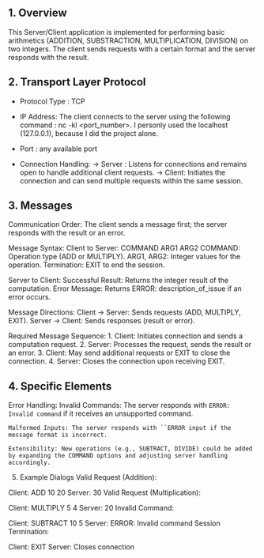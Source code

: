 ## 1. Overview 

This Server/Client application is implemented for performing basic arithmetics (ADDITION, SUBSTRACTION, MULTIPLICATION, DIVISION) on two integers. The client sends requests with a certain format and the server responds with the result. 

## 2. Transport Layer Protocol

- Protocol Type : TCP

- IP Address: The client connects to the server using the following command : nc -kl <port_number>. I personly used the localhost (127.0.0.1), because I did the project alone.

- Port : any available port

- Connection Handling:
    -> Server : Listens for connections and remains open to handle additional client requests.
    -> Client: Initiates the connection and can send multiple requests within the same session.

## 3. Messages 

Communication Order: The client sends a message first; the server responds with the result or an error.

Message Syntax:
Client to Server:
    COMMAND ARG1 ARG2
        COMMAND: Operation type (ADD or MULTIPLY).
        ARG1, ARG2: Integer values for the operation.
    Termination: EXIT to end the session.

Server to Client:
    Successful Result: Returns the integer result of the computation.
    Error Message: Returns ERROR: description_of_issue if an error occurs.

Message Directions:
    Client → Server: Sends requests (ADD, MULTIPLY, EXIT).
    Server → Client: Sends responses (result or error).

Required Message Sequence:
    1. Client: Initiates connection and sends a computation request.
    2. Server: Processes the request, sends the result or an error.
    3. Client: May send additional requests or EXIT to close the connection.
    4. Server: Closes the connection upon receiving EXIT.

## 4. Specific Elements

Error Handling:
    Invalid Commands: The server responds with ``ERROR: Invalid command`` if it receives an unsupported command.

    Malformed Inputs: The server responds with ``ERROR input if the message format is incorrect.

    Extensibility: New operations (e.g., SUBTRACT, DIVIDE) could be added by expanding the COMMAND options and adjusting server handling accordingly.
5. Example Dialogs
Valid Request (Addition):

Client: ADD 10 20
Server: 30
Valid Request (Multiplication):

Client: MULTIPLY 5 4
Server: 20
Invalid Command:

Client: SUBTRACT 10 5
Server: ERROR: Invalid command
Session Termination:

Client: EXIT
Server: Closes connection